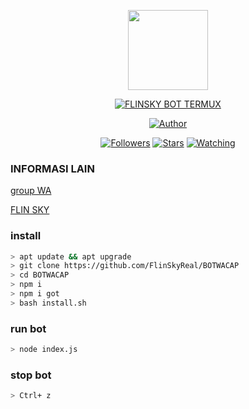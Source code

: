 <p align="center">
<img src="https://upload.wikimedia.org/wikipedia/commons/f/f3/Termux_2.png?s=400&u=1ceaf43bd7e0fdb53563faf97ca77e275936168d&v=4" width="128" height="128"/>
</p>
<p align="center">
<a href="#"><img title="FLINSKY BOT TERMUX" src="https://img.shields.io/badge/FLINSKY BOT TERMUX-green?colorA=%23ff0000&colorB=%23017e40&style=for-the-badge"></a>
</p>
<p align="center">
<a href="https://github.com/FlinSky"><img title="Author" src="https://img.shields.io/badge/Author-REY SEKHA-black.svg?style=for-the-badge&logo=github"></a>
</p>
<p align="center">
<a href="https://github.com/FlinSkyReal/followers"><img title="Followers" src="https://img.shields.io/github/followers/FlinSkyReal?color=blue&style=flat-square"></a>
<a href="https://github.com/FlinSkyReal/termuxBOT/stargazers/"><img title="Stars" src="https://img.shields.io/github/stars/FlinSkyReal/termuxBOT?color=red&style=flat-square"></a>
<a href="https://github.com/FlinSkyReal/termuxBOT/network/members"><img"></a>
<a href="https://github.com/FlinSkyReal/termuxBOT/watchers"><img title="Watching" src="https://img.shields.io/github/watchers/FlinSkyReal/termuxBOT?label=Watchers&color=blue&style=flat-square"></a>
</p>

### INFORMASI LAIN
[group WA](https://chat.whatsapp.com/JG4yqRO7jIx508PeRNXowL)

[FLIN SKY](https://wa.me/message/ZJNPUGXUUKUJG1)

### install

```sh
> apt update && apt upgrade
> git clone https://github.com/FlinSkyReal/BOTWACAP
> cd BOTWACAP
> npm i 
> npm i got
> bash install.sh
```
### run bot 

```sh
> node index.js
```
### stop bot

```sh
> Ctrl+ z
```

